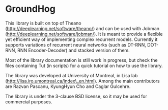 GroundHog
=========

This library is built on top of Theano
(http://deeplearning.net/software/theano/) and can be used with Jobman
(http://deeplearning.net/software/jobman/).  It is meant to provide a
flexible yet efficient way of implementing complex recurrent models.
Currently it supports variations of recurrent neural networks (such as
DT-RNN, DOT-RNN, RNN Encoder-Decoder) and stacked version of them. 

Most of the library documentation is still work in progress, but check the
files containing Tut (in scripts) for a quick tutorial on how to use the
library.

The library was developed at University of Montreal, in Lisa lab
(http://lisa.iro.umontreal.ca/index\_en.html). Among the main contributors 
are Razvan Pascanu, KyungHyun Cho and Caglar Gulcehre. 

The library is under the 3-clause BSD license, so it may be used for
commercial purposes. 

